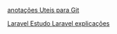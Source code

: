 [anotações Uteis para Git
](https://github.com/user-attachments/files/16337722/anotacoesGit.txt)

[Laravel Estudo
](https://github.com/user-attachments/files/16338710/laravelEstudo.txt)
[
Laravel explicações
](https://www.devmedia.com.br/guia/laravel/38191)
